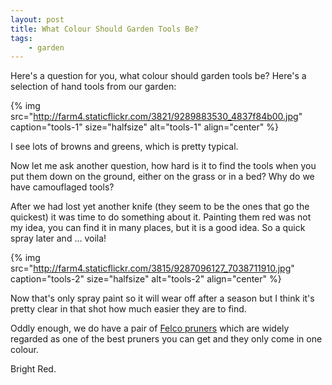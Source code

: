 ```yaml
---
layout: post
title: What Colour Should Garden Tools Be?
tags:
    - garden
---
```


Here's a question for you, what colour should garden tools be? Here's a selection of hand tools from our garden:

{% img src="http://farm4.staticflickr.com/3821/9289883530_4837f84b00.jpg" caption="tools-1" size="halfsize" alt="tools-1" align="center" %}

I see lots of browns and greens, which is pretty typical.

Now let me ask another question, how hard is it to find the tools when you put them down on the ground, either on the grass or in a bed? Why do we have camouflaged tools?

After we had lost yet another knife (they seem to be the ones that go the quickest) it was time to do something about it. Painting them red was not my idea, you can find it in many places, but it is a good idea. So a quick spray later and ... voila!

{% img src="http://farm4.staticflickr.com/3815/9287096127_7038711910.jpg" caption="tools-2" size="halfsize" alt="tools-2" align="center" %}

Now that's only spray paint so it will wear off after a season but I think it's pretty clear in that shot how much easier they are to find.

Oddly enough, we do have a pair of [Felco pruners](http://www.felcostore.com/item/f2?referer=pruners) which are widely regarded as one of the best pruners you can get and they only come in one colour.

Bright Red.